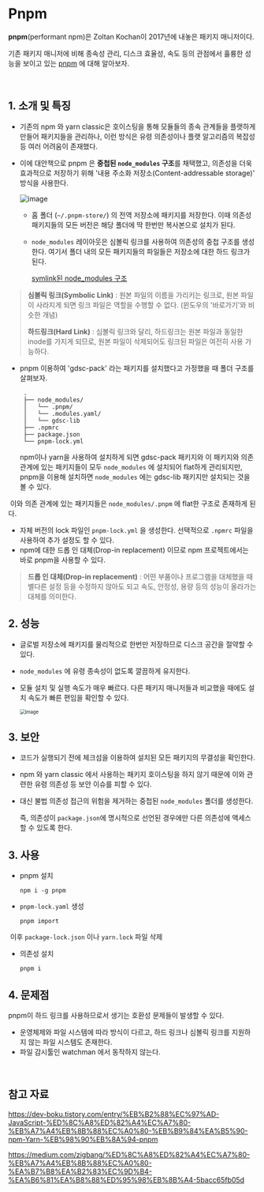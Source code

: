 # Pnpm

**pnpm**(performant npm)은 Zoltan Kochan이 2017년에 내놓은 패키지 매니저이다.

기존 패키지 매니저에 비해 종속성 관리, 디스크 효율성, 속도 등의 관점에서 휼륭한 성능을 보이고 있는 [pnpm](https://pnpm.io/) 에 대해 알아보자.

<br />

## 1. 소개 및 특징

- 기존의 npm 와 yarn classic은 호이스팅을 통해 모듈들의 종속 관계들을 플랫하게 만들어 패키지들을 관리하나, 이런 방식은 유령 의존성이나 플랫 알고리즘의 복잡성 등 여러 어려움이 존재했다.

- 이에 대안책으로 pnpm 은 **중첩된 `node_modules` 구조**를 채택했고, 의존성을 더욱 효과적으로 저장하기 위해 '내용 주소화 저장소(Content-addressable storage)' 방식을 사용한다.

  ![image](https://user-images.githubusercontent.com/67703882/218006980-0d3f16a2-f6c7-4680-a140-7668e7890f15.png)

  - 홈 폴더 (`~/.pnpm-store/`) 의 전역 저장소에 패키지를 저장한다. 이때 의존성 패키지들의 모든 버전은 해당 폴더에 딱 한번만 복사본으로 설치가 된다.

  - `node_modules` 레이아웃은 심볼릭 링크를 사용하여 의존성의 중첩 구조를 생성한다. 여기서 폴더 내의 모든 패키지들의 파일들은 저장소에 대한 하드 링크가 된다.

    [symlink된 node_modules 구조](https://pnpm.io/ko/symlinked-node-modules-structure)

> **심볼릭 링크(Symbolic Link)** : 원본 파일의 이름을 가리키는 링크로, 원본 파일이 사라지게 되면 링크 파일은 역할을 수행할 수 없다. (윈도우의 '바로가기'와 비슷한 개념)
>
> **하드링크(Hard Link)** : 심볼릭 링크와 달리, 하드링크는 원본 파일과 동일한 inode를 가지게 되므로, 원본 파일이 삭제되어도 링크된 파일은 여전히 사용 가능하다.

- pnpm 이용하여 'gdsc-pack' 라는 패키지를 설치했다고 가정했을 때 폴더 구조를 살펴보자.

  ```
   .
   ├── node_modules/
   │   └── .pnpm/
   │   └── .modules.yaml/
   │   └── gdsc-lib
   ├── .npmrc
   ├── package.json
   └── pnpm-lock.yml
  ```

  npm이나 yarn을 사용하여 설치하게 되면 gdsc-pack 패키지와 이 패키지와 의존 관계에 있는 패키지들이 모두 `node_modules` 에 설치되어 flat하게 관리되지만, pnpm을 이용해 설치하면 `node_modules` 에는 gdsc-lib 패키지만 설치되는 것을 볼 수 있다.

​ 이와 의존 관계에 있는 패키지들은 `node_modules/.pnpm` 에 flat한 구조로 존재하게 된다.

- 자체 버전의 lock 파일인 `pnpm-lock.yml` 을 생성한다. 선택적으로 `.npmrc` 파일을 사용하여 추가 설정도 할 수 있다.
- npm에 대한 드롭 인 대체(Drop-in replacement) 이므로 npm 프로젝트에서는 바로 pnpm을 사용할 수 있다.

> **드롭 인 대체(Drop-in replacement)** : 어떤 부품이나 프로그램을 대체했을 때 별다른 설정 등을 수정하지 않아도 되고 속도, 안정성, 용량 등의 성능이 올라가는 대체를 의미한다.

## 2. 성능

- 글로벌 저장소에 패키지를 물리적으로 한번만 저장하므로 디스크 공간을 절약할 수 있다.
- `node_modules` 에 유령 종속성이 없도록 깔끔하게 유지한다.

- 모듈 설치 및 실행 속도가 매우 빠르다. 다른 패키지 매니저들과 비교했을 때에도 설치 속도가 빠른 편임을 확인할 수 있다.

  <img src="https://user-images.githubusercontent.com/67703882/218030605-52bbb5bc-84f9-448f-b921-b7128feec12e.png" alt="image" style="zoom:67%;" />

## 3. 보안

- 코드가 실행되기 전에 체크섬을 이용하여 설치된 모든 패키지의 무결성을 확인한다.

- npm 와 yarn classic 에서 사용하는 패키지 호이스팅을 하지 않기 때문에 이와 관련한 유령 의존성 등 보안 이슈를 피할 수 있다.

- 대신 불법 의존성 접근의 위험을 제거하는 중첩된 `node_modules` 폴더를 생성한다.

  즉, 의존성이 `package.json`에 명시적으로 선언된 경우에만 다른 의존성에 액세스할 수 있도록 한다.

## 3. 사용

- pnpm 설치

  ```
  npm i -g pnpm
  ```

- `pnpm-lock.yaml` 생성

  ```
  pnpm import
  ```

​ 이후 `package-lock.json` 이나 `yarn.lock` 파일 삭제

- 의존성 설치

  ```
  pnpm i
  ```

## 4. 문제점

pnpm이 하드 링크를 사용하므로서 생기는 호환성 문제들이 발생할 수 있다.

- 운영체제와 파일 시스템에 따라 방식이 다르고, 하드 링크나 심볼릭 링크를 지원하지 않는 파일 시스템도 존재한다.
- 파일 감시툴인 watchman 에서 동작하지 않는다.

<br />

## 참고 자료

https://dev-boku.tistory.com/entry/%EB%B2%88%EC%97%AD-JavaScript-%ED%8C%A8%ED%82%A4%EC%A7%80-%EB%A7%A4%EB%8B%88%EC%A0%80-%EB%B9%84%EA%B5%90-npm-Yarn-%EB%98%90%EB%8A%94-pnpm

https://medium.com/zigbang/%ED%8C%A8%ED%82%A4%EC%A7%80-%EB%A7%A4%EB%8B%88%EC%A0%80-%EA%B7%B8%EA%B2%83%EC%9D%B4-%EA%B6%81%EA%B8%88%ED%95%98%EB%8B%A4-5bacc65fb05d
